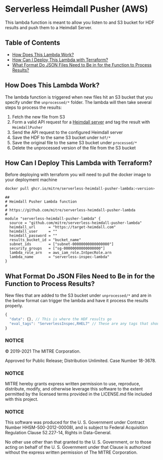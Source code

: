 # Serverless Heimdall Pusher (AWS)

This lambda function is meant to allow you listen to and S3 bucket for HDF results and push them to a Heimdall Server.

## Table of Contents
- [How Does This Lambda Work?](#how-does-this-lambda-work)
- [How Can I Deploy This Lambda with Terraform?](#how-can-i-deploy-this-lambda-with-terraform)
- [What Format Do JSON Files Need to Be in for the Function to Process Results?](#what-format-do-json-files-need-to-be-in-for-the-function-to-process-results)

## How Does This Lambda Work?

The lambda function is triggered when new files hit an S3 bucket that you specify under the `unprocessed/*` folder. The lambda will then take several steps to process the results:
1. Fetch the new file from S3
2. Form a valid API request for a [Heimdall server](https://github.com/mitre/heimdall2) and tag the result with `HeimdallPusher`
3. Send the API request to the configured Heimdall server
4. Save the HDF to the same S3 bucket under `hdf/*`
5. Save the original file to the same S3 bucket under `processed/*` 
6. Delete the unprocessed version of the file from the S3 bucket

## How Can I Deploy This Lambda with Terraform?

Before deploying with terraform you will need to pull the docker image to your deployment machine
```bash
docker pull ghcr.io/mitre/serverless-heimdall-pusher-lambda:<version>
```

```hdf
##
# Heimdall Pusher Lambda function
#
# https://github.com/mitre/serverless-heimdall-pusher-lambda
#
module "serverless-heimdall-pusher-lambda" {
  source = "github.com/mitre/serverless-heimdall-pusher-lambda"
  heimdall_url      = "https://target-heimdall.com"
  heimdall_user     = ""
  heimdall_password = ""
  results_bucket_id = "bucket_name"
  subnet_ids        = ["subnet-00000000000000000"]
  security_groups   = ["sg-00000000000000000"]
  lambda_role_arn   = aws_iam_role.InSpecRole.arn
  lambda_name       = "serverless-inspec-lambda"
}
```

## What Format Do JSON Files Need to Be in for the Function to Process Results?

New files that are added to the S3 bucket under `unprocessed/*` and are in the below format can trigger the lambda and have it process the results properly.

```javascript
{
  "data": {}, // This is where the HDF results go
  "eval_tags": "ServerlessInspec,RHEL7" // These are any tags that should be assigned in Heimdall
}
```

### NOTICE

© 2019-2021 The MITRE Corporation.

Approved for Public Release; Distribution Unlimited. Case Number 18-3678.

### NOTICE

MITRE hereby grants express written permission to use, reproduce, distribute, modify, and otherwise leverage this software to the extent permitted by the licensed terms provided in the LICENSE.md file included with this project.

### NOTICE

This software was produced for the U. S. Government under Contract Number HHSM-500-2012-00008I, and is subject to Federal Acquisition Regulation Clause 52.227-14, Rights in Data-General.

No other use other than that granted to the U. S. Government, or to those acting on behalf of the U. S. Government under that Clause is authorized without the express written permission of The MITRE Corporation.